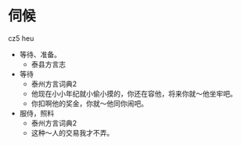 # 伺候
cz5 heu
+ 等待、准备。
  * 泰县方言志
+ 等待
  * 泰州方言词典2
  - 他现在小小年纪就小偷小摸的，你还在容他，将来你就～他坐牢吧。
  - 你扣啊他的奖金，你就～他同你闹吧。
+ 服侍，照料
  * 泰州方言词典2
  - 这种～人的交易我才不弄。
